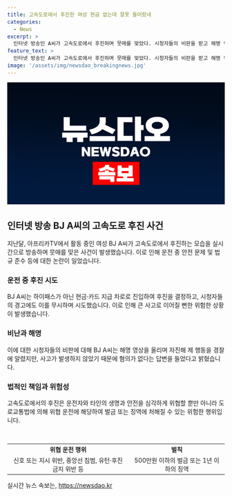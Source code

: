 ```yaml
---
title: 고속도로에서 후진한 여성 현금 없는데 잘못 들어왔네
categories:
  - News
excerpt: >
  인터넷 방송인 A씨가 고속도로에서 후진하며 뭇매를 맞았다. 시청자들의 비판을 받고 해명 영상을 올린 A씨는 심각성을 인지하지 못한 것으로 비판받았다. 고속도로에서의 후진은 운전자와 다른 교통 참여자들에게 위험을 초래할 수 있으며, 관련 도로교통법에 따르면 위협 운전으로 500만원 이하의 벌금 또는 1년 이하의 징역을 받을 수 있다. A씨의 행동은 심각한 교통 위반으로 여겨진다.
feature_text: >
  인터넷 방송인 A씨가 고속도로에서 후진하며 뭇매를 맞았다. 시청자들의 비판을 받고 해명 영상을 올린 A씨는 심각성을 인지하지 못한 것으로 비판받았다. 고속도로에서의 후진은 운전자와 다른 교통 참여자들에게 위험을 초래할 수 있으며, 관련 도로교통법에 따르면 위협 운전으로 500만원 이하의 벌금 또는 1년 이하의 징역을 받을 수 있다. A씨의 행동은 심각한 교통 위반으로 여겨진다.
image: '/assets/img/newsdao_breakingnews.jpg'
---
```


<p><img src="/assets/img/newsdao_breakingnews.jpg" alt="pcversion 속보" /></p>

<h2 data-ke-size="size26">인터넷 방송 BJ A씨의 고속도로 후진 사건</h2>

<p data-ke-size="size16">지난달, 아프리카TV에서 활동 중인 여성 BJ A씨가 고속도로에서 후진하는 모습을 실시간으로 방송하며 뭇매를 맞은 사건이 발생했습니다. 이로 인해 운전 중 안전 문제 및 법규 준수 등에 대한 논란이 일었습니다.</p>

<h3>운전 중 후진 시도</h3>

<p data-ke-size="size16">BJ A씨는 하이패스가 아닌 현금·카드 지급 차로로 진입하여 후진을 결정하고, 시청자들의 경고에도 이를 무시하며 시도했습니다. 이로 인해 큰 사고로 이어질 뻔한 위험한 상황이 발생했습니다.</p>

<h3>비난과 해명</h3>

<p data-ke-size="size16">이에 대한 시청자들의 비판에 대해 BJ A씨는 해명 영상을 올리며 자진해 제 행동을 경찰에 알렸지만, 사고가 발생하지 않았기 때문에 혐의가 없다는 답변을 들었다고 밝혔습니다.</p>

<h3>법적인 책임과 위험성</h3>

<p data-ke-size="size16">고속도로에서의 후진은 운전자와 타인의 생명과 안전을 심각하게 위협할 뿐만 아니라 도로교통법에 의해 위협 운전에 해당하여 벌금 또는 징역에 처해질 수 있는 위험한 행위입니다.</p>

<p data-ke-size="size16">&nbsp;</p>

<table>
    <tbody>
        <tr>
            <td style="text-align: center; height: 17px;"><b>위협 운전 행위</b></td>
            <td style="text-align: center; height: 17px;"><b>벌칙</b></td>
        </tr>
        <tr>
            <td style="text-align: center; height: 17px;">신호 또는 지시 위반, 중앙선 침범, 유턴·후진 금지 위반 등</td>
            <td style="text-align: center; height: 17px;">500만원 이하의 벌금 또는 1년 이하의 징역</td>
        </tr>
    </tbody>
</table>
실시간 뉴스 속보는, <a href="https://newsdao.kr" rel="dofollow">https://newsdao.kr</a>


